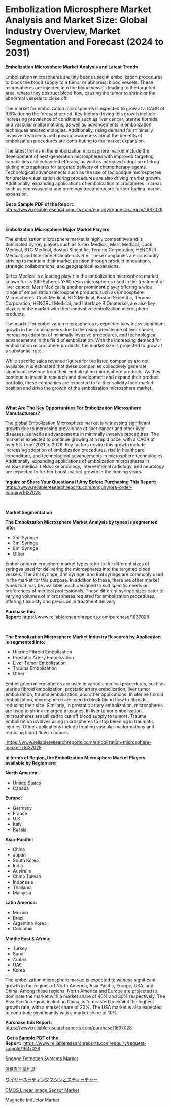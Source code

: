 <p><h1>Embolization Microsphere Market Analysis and Market Size: Global Industry Overview, Market Segmentation and Forecast (2024 to 2031)</h1></p><p><strong>Embolization Microsphere Market Analysis and Latest Trends</strong></p>
<p><p>Embolization microspheres are tiny beads used in embolization procedures to block the blood supply to a tumor or abnormal blood vessels. These microspheres are injected into the blood vessels leading to the targeted area, where they obstruct blood flow, causing the tumor to shrink or the abnormal vessels to close off.</p><p>The market for embolization microspheres is expected to grow at a CAGR of 9.6% during the forecast period. Key factors driving this growth include increasing prevalence of conditions such as liver cancer, uterine fibroids, and vascular malformations, as well as advancements in embolization techniques and technologies. Additionally, rising demand for minimally invasive treatments and growing awareness about the benefits of embolization procedures are contributing to the market expansion.</p><p>The latest trends in the embolization microsphere market include the development of next-generation microspheres with improved targeting capabilities and enhanced efficacy, as well as increased adoption of drug-eluting microspheres for targeted delivery of chemotherapy agents. Technological advancements such as the use of radiopaque microspheres for precise visualization during procedures are also driving market growth. Additionally, expanding applications of embolization microspheres in areas such as neurovascular and oncology treatments are further fueling market expansion.</p></p>
<p><strong>Get a Sample PDF of the Report:&nbsp;</strong> <a href="https://www.reliableresearchreports.com/enquiry/request-sample/1637028">https://www.reliableresearchreports.com/enquiry/request-sample/1637028</a></p>
<p>&nbsp;</p>
<p><strong>Embolization Microsphere Major Market Players</strong></p>
<p><p>The embolization microsphere market is highly competitive and is dominated by key players such as Sirtex Medical, Merit Medical, Cook Medical, BTG Medical, Boston Scientific, Terumo Corporation, HENGRUI Medical, and Interface BIOmaterials B.V. These companies are constantly striving to maintain their market position through product innovations, strategic collaborations, and geographical expansions.</p><p>Sirtex Medical is a leading player in the embolization microsphere market, known for its SIR-Spheres Y-90 resin microspheres used in the treatment of liver cancer. Merit Medical is another prominent player offering a wide range of embolization microsphere products such as Embosphere Microspheres. Cook Medical, BTG Medical, Boston Scientific, Terumo Corporation, HENGRUI Medical, and Interface BIOmaterials are also key players in the market with their innovative embolization microsphere products.</p><p>The market for embolization microspheres is expected to witness significant growth in the coming years due to the rising prevalence of liver cancer, increasing adoption of minimally invasive procedures, and technological advancements in the field of embolization. With the increasing demand for embolization microsphere products, the market size is projected to grow at a substantial rate.</p><p>While specific sales revenue figures for the listed companies are not available, it is estimated that these companies collectively generate significant revenue from their embolization microsphere products. As they continue to invest in research and development and expand their product portfolio, these companies are expected to further solidify their market position and drive the growth of the embolization microsphere market.</p></p>
<p>&nbsp;</p>
<p><strong>What Are The Key Opportunities For Embolization Microsphere Manufacturers?</strong></p>
<p><p>The global Embolization Microsphere market is witnessing significant growth due to increasing prevalence of liver cancer and other liver diseases, as well as advancements in minimally invasive procedures. The market is expected to continue growing at a rapid pace, with a CAGR of over 5% from 2021 to 2026. Key factors driving this growth include increasing adoption of embolization procedures, rise in healthcare expenditure, and technological advancements in microsphere technologies. Additionally, expanding applications of embolization microspheres in various medical fields like oncology, interventional radiology, and neurology are expected to further boost market growth in the coming years.</p></p>
<p><strong>Inquire or Share Your Questions If Any Before Purchasing This Report:</strong> <a href="https://www.reliableresearchreports.com/enquiry/pre-order-enquiry/1637028">https://www.reliableresearchreports.com/enquiry/pre-order-enquiry/1637028</a></p>
<p>&nbsp;</p>
<p><strong>Market Segmentation</strong></p>
<p><strong>The Embolization Microsphere Market Analysis by types is segmented into:</strong></p>
<p><ul><li>2ml Syringe</li><li>3ml Syringe</li><li>8ml Syringe</li><li>Other</li></ul></p>
<p><p>Embolization microsphere market types refer to the different sizes of syringes used for delivering the microspheres into the targeted blood vessels. The 2ml syringe, 3ml syringe, and 8ml syringe are commonly used in the market for this purpose. In addition to these, there are other market types that may be available, each designed to suit specific needs or preferences of medical professionals. These different syringe sizes cater to varying volumes of microspheres required for embolization procedures, offering flexibility and precision in treatment delivery.</p></p>
<p><strong>Purchase this Report:&nbsp;</strong><a href="https://www.reliableresearchreports.com/purchase/1637028">https://www.reliableresearchreports.com/purchase/1637028</a></p>
<p>&nbsp;</p>
<p><strong>The Embolization Microsphere Market Industry Research by Application is segmented into:</strong></p>
<p><ul><li>Uterine Fibroid Embolization</li><li>Prostatic Artery Embolization</li><li>Liver Tumor Embolization</li><li>Trauma Embolization</li><li>Other</li></ul></p>
<p><p>Embolization microspheres are used in various medical procedures, such as uterine fibroid embolization, prostatic artery embolization, liver tumor embolization, trauma embolization, and other applications. In uterine fibroid embolization, microspheres are used to block blood flow to fibroids, reducing their size. Similarly, in prostatic artery embolization, microspheres are used to shrink enlarged prostates. In liver tumor embolization, microspheres are utilized to cut off blood supply to tumors. Trauma embolization involves using microspheres to stop bleeding in traumatic injuries. Other applications include treating vascular malformations and reducing blood flow in tumors.</p></p>
<p><a href="https://www.reliableresearchreports.com/embolization-microsphere-market-r1637028">&nbsp;https://www.reliableresearchreports.com/embolization-microsphere-market-r1637028</a></p>
<p><strong>In terms of Region, the Embolization Microsphere Market Players available by Region are:</strong></p>
<p>
    <p> <strong> North America: </strong>
        <ul>
            <li>United States</li>
            <li>Canada</li>
        </ul>
        </p> 
    <p> <strong> Europe: </strong>
        <ul>
            <li>Germany</li>
            <li>France</li>
            <li>U.K.</li>
            <li>Italy</li>
            <li>Russia</li>
        </ul>
        </p> 
    <p> <strong> Asia-Pacific: </strong>
        <ul>
            <li>China</li>
            <li>Japan</li>
            <li>South Korea</li>
            <li>India</li>
            <li>Australia</li>
            <li>China Taiwan</li>
            <li>Indonesia</li>
            <li>Thailand</li>
            <li>Malaysia</li>
        </ul>
        </p> 
    <p> <strong> Latin America: </strong>
        <ul>
            <li>Mexico</li>
            <li>Brazil</li>
            <li>Argentina Korea</li>
            <li>Colombia</li>
        </ul>
        </p> 
    <p> <strong> Middle East & Africa: </strong>
        <ul>
            <li>Turkey</li>
            <li>Saudi</li>
            <li>Arabia</li>
            <li>UAE</li>
            <li>Korea</li>
        </ul>
    </p>
    </p>
<p><p>The embolization microsphere market is expected to witness significant growth in the regions of North America, Asia Pacific, Europe, USA, and China. Among these regions, North America and Europe are projected to dominate the market with a market share of 40% and 30% respectively. The Asia Pacific region, including China, is forecasted to exhibit the highest growth rate, with a market share of 20%. The USA market is also expected to contribute significantly with a market share of 10%.</p></p>
<p><strong>Purchase this Report: </strong><a href="https://www.reliableresearchreports.com/purchase/1637028">https://www.reliableresearchreports.com/purchase/1637028</a></p>
<p>&nbsp;<strong>Get a Sample PDF of the Report:&nbsp;&nbsp;</strong><a href="https://www.reliableresearchreports.com/enquiry/request-sample/1637028">https://www.reliableresearchreports.com/enquiry/request-sample/1637028</a></p>
<p><strong></strong></p>
<p><p><a href="https://github.com/jsmusil/Market-Research-Report-List-3/blob/main/sponge-detection-systems-market.md">Sponge Detection Systems Market</a></p><p><a href="https://github.com/DavidRobb19/Market-Research-Report-List-1/blob/main/575188785172.md">아르길레 토바코</a></p><p><a href="https://github.com/WhitneyMurphy1982/Market-Research-Report-List-1/blob/main/496870892573.md">ワイヤーネッティングマシンとスティッチャー</a></p><p><a href="https://issuu.com/reportprime-2/docs/cmos-linear-image-sensor-market-size-2030.pptx">CMOS Linear Image Sensor Market</a></p><p><a href="https://issuu.com/reportprime-2/docs/magnetic-inductor-market-size-2030.pptx">Magnetic Inductor Market</a></p></p>
